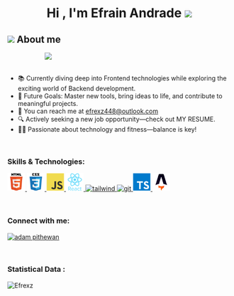 <h1 align="center">Hi , I'm Efrain Andrade <img src="https://media.giphy.com/media/hvRJCLFzcasrR4ia7z/giphy.gif" width="35"></h1>

## <picture><img src = "https://github.com/7oSkaaa/7oSkaaa/blob/main/Images/about_me.gif?raw=true" width = 50px></picture> About me

<picture> <img align="right" src="https://github.com/7oSkaaa/7oSkaaa/blob/main/Images/Right_Side.gif?raw=true" width = 420px></picture>

<br><br>

- 📚 Currently diving deep into Frontend technologies while exploring the exciting world of Backend development.
- 🎯 Future Goals: Master new tools, bring ideas to life, and contribute to meaningful projects.
- 📩 You can reach me at efrexz448@outlook.com
- 🔍 Actively seeking a new job opportunity—check out MY RESUME.
- 💪🏼  Passionate about technology and fitness—balance is key!
<br>

<h3 align="left">Skills & Technologies:</h3>
<p align="left">
  <a href="https://www.w3.org/html/" target="_blank" rel="noreferrer">
    <img
      src="https://raw.githubusercontent.com/devicons/devicon/master/icons/html5/html5-original-wordmark.svg"
      alt="html5" width="40" height="40" /> 
  </a>
  <a href="https://www.w3schools.com/css/" target="_blank" rel="noreferrer">
    <img
      src="https://raw.githubusercontent.com/devicons/devicon/master/icons/css3/css3-original-wordmark.svg" alt="css3"
      width="40" height="40" />
  </a>
  <a href="https://developer.mozilla.org/en-US/docs/Web/JavaScript" target="_blank"
    rel="noreferrer">
    <img
      src="https://raw.githubusercontent.com/devicons/devicon/master/icons/javascript/javascript-original.svg"
      alt="javascript" width="40" height="40" />
  </a> 
  <a href="https://reactjs.org/" target="_blank" rel="noreferrer"> 
    <img
      src="https://raw.githubusercontent.com/devicons/devicon/master/icons/react/react-original-wordmark.svg"
      alt="react" width="40" height="40" /> 
  </a> 
  <a href="https://tailwindcss.com/" target="_blank" rel="noreferrer"> 
    <img 
      src="https://www.vectorlogo.zone/logos/tailwindcss/tailwindcss-icon.svg" 
      alt="tailwind" width="40" height="40"/>
  </a>
   <a href="https://git-scm.com/" target="_blank" rel="noreferrer"> 
     <img 
       src="https://www.vectorlogo.zone/logos/git-scm/git-scm-icon.svg" 
       alt="git" width="40" height="40"/>
   </a>
  <a href="https://www.typescriptlang.org/" target="_blank" rel="noreferrer">
    <img
      src="https://raw.githubusercontent.com/devicons/devicon/master/icons/typescript/typescript-original.svg"
      alt="typescript" width="40" height="40" />
  </a>
  <a href="https://astro.build/" target="_blank" rel="noreferrer">
    <img
      src="https://raw.githubusercontent.com/devicons/devicon/master/icons/astro/astro-original.svg"
      alt="astro" width="40" height="40" />
  </a>
</p>

<br>
<h3 align="left">Connect with me:</h3>
<p align="left">
  <a href="https://www.linkedin.com/in/efrainandrade-dev/" target="blank"><img align="center"
      src="https://raw.githubusercontent.com/rahuldkjain/github-profile-readme-generator/master/src/images/icons/Social/linked-in-alt.svg"
      alt="adam pithewan" height="30" width="40" />
  </a>
</p>

<br>

<h3>Statistical Data :</h3>
<p><img align="center"
    src="https://github-readme-stats.vercel.app/api/top-langs?username=Efrexz&show_icons=true&locale=en&bg_color=0d1117&text_color=ffffff&layout=compact"
    alt="Efrexz" 
    bg_color=#808080/></p>

<br>
